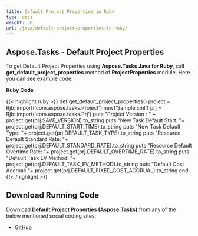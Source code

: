 ```yaml
---
title: Default Project Properties in Ruby
type: docs
weight: 30
url: /java/default-project-properties-in-ruby/
---
```


## **Aspose.Tasks - Default Project Properties**
To get Default Project Properties using **Aspose.Tasks Java for Ruby**, call **get_default_project_properties** method of **ProjectProperties** module. Here you can see example code.

**Ruby Code**

{{< highlight ruby >}}
def get_default_project_properties()
    project = Rjb::import('com.aspose.tasks.Project').new('Sample.xml')
    prj = Rjb::import('com.aspose.tasks.Prj')
    puts "Project Version : " + project.get(prj.SAVE_VERSION).to_string
    puts "New Task Default Start: "+ project.get(prj.DEFAULT_START_TIME).to_string
    puts "New Task Default Type: "+ project.get(prj.DEFAULT_TASK_TYPE).to_string
    puts "Resource Default Standard Rate: "+ project.get(prj.DEFAULT_STANDARD_RATE).to_string
    puts "Resource Default Overtime Rate: "+ project.get(prj.DEFAULT_OVERTIME_RATE).to_string
    puts "Default Task EV Method: "+ project.get(prj.DEFAULT_TASK_EV_METHOD).to_string
    puts "Default Cost Accrual: "+ project.get(prj.DEFAULT_FIXED_COST_ACCRUAL).to_string
end
{{< /highlight >}}

## **Download Running Code**
Download **Default Project Properties (Aspose.Tasks)** from any of the below mentioned social coding sites:

- [GitHub](https://github.com/aspose-tasks/Aspose.Tasks-for-Java/blob/master/Plugins/Aspose_Tasks_Java_for_Ruby/lib/asposetasksjava/Projects/projectproperties.rb)
